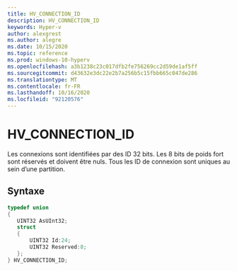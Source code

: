 ```yaml
---
title: HV_CONNECTION_ID
description: HV_CONNECTION_ID
keywords: Hyper-v
author: alexgrest
ms.author: alegre
ms.date: 10/15/2020
ms.topic: reference
ms.prod: windows-10-hyperv
ms.openlocfilehash: a3b1238c23c017dfb2fe756269cc2d59de1af5ff
ms.sourcegitcommit: d43632e3dc22e2b7a256b5c15fbb665c047de286
ms.translationtype: MT
ms.contentlocale: fr-FR
ms.lasthandoff: 10/16/2020
ms.locfileid: "92120576"
---
```

# <a name="hv_connection_id"></a>HV_CONNECTION_ID

Les connexions sont identifiées par des ID 32 bits. Les 8 bits de poids fort sont réservés et doivent être nuls. Tous les ID de connexion sont uniques au sein d’une partition.

## <a name="syntax"></a>Syntaxe

 ```c
typedef union
{
    UINT32 AsUInt32;
    struct
    {
        UINT32 Id:24;
        UINT32 Reserved:8;
    };
} HV_CONNECTION_ID;
 ```
